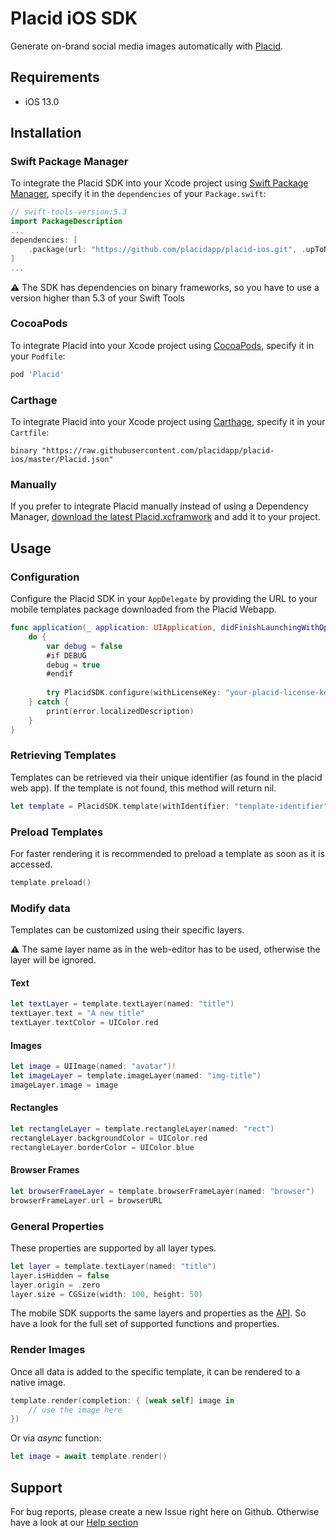 # Placid iOS SDK

Generate on-brand social media images automatically with [Placid](https://placid.app).

## Requirements

- iOS 13.0

## Installation

### Swift Package Manager

To integrate the Placid SDK into your Xcode project using [Swift Package Manager](https://swift.org/package-manager/), specify it in the `dependencies` of your `Package.swift`:

```swift
// swift-tools-version:5.3
import PackageDescription
...
dependencies: [
    .package(url: "https://github.com/placidapp/placid-ios.git", .upToNextMajor(from: "0.0.9"))
]
...
```

:warning: The SDK has dependencies on binary frameworks, so you have to use a version higher than 5.3 of your Swift Tools 

### CocoaPods

To integrate Placid into your Xcode project using [CocoaPods](https://cocoapods.org), specify it in your `Podfile`:

```ruby
pod 'Placid'
```


### Carthage

To integrate Placid into your Xcode project using [Carthage](https://github.com/Carthage/Carthage), specify it in your `Cartfile`:

```ogdl
binary "https://raw.githubusercontent.com/placidapp/placid-ios/master/Placid.json"
```

### Manually

If you prefer to integrate Placid manually instead of using a Dependency Manager, [download the latest Placid.xcframwork](https://github.com/placid/ios-sdk/releases/latest/download/Placid.xcframework.zip) and add it to your project. 

## Usage

### Configuration

Configure the Placid SDK in your `AppDelegate` by providing the URL to your mobile templates package downloaded from the Placid Webapp.


```swift
func application(_ application: UIApplication, didFinishLaunchingWithOptions launchOptions: [UIApplication.LaunchOptionsKey: Any]?) -> Bool {
    do {
	    var debug = false    
	    #if DEBUG
	    debug = true
	    #endif
        
        try PlacidSDK.configure(withLicenseKey: "your-placid-license-key", templateURL: Bundle.main.url(forResource: "templates", withExtension: "placid"), debug: false)
    } catch {
        print(error.localizedDescription)
    }
}
```

### Retrieving Templates

Templates can be retrieved via their unique identifier (as found in the placid web app). If the template is not found, this method will return nil.

```swift
let template = PlacidSDK.template(withIdentifier: "template-identifier")
```

### Preload Templates

For faster rendering it is recommended to preload a template as soon as it is accessed.

```swift
template.preload()
```

### Modify data

Templates can be customized using their specific layers.

:warning: The same layer name as in the web-editor has to be used, otherwise the layer will be ignored. 

#### Text

```swift
let textLayer = template.textLayer(named: "title")
textLayer.text = "A new title"
textLayer.textColor = UIColor.red
```

#### Images

```swift
let image = UIImage(named: "avatar")!
let imageLayer = template.imageLayer(named: "img-title")
imageLayer.image = image
```

#### Rectangles

```swift
let rectangleLayer = template.rectangleLayer(named: "rect")
rectangleLayer.backgroundColor = UIColor.red
rectangleLayer.borderColor = UIColor.blue
```

#### Browser Frames

```swift
let browserFrameLayer = template.browserFrameLayer(named: "browser")
browserFrameLayer.url = browserURL
```

### General Properties

These properties are supported by all layer types.

```swift
let layer = template.textLayer(named: "title")
layer.isHidden = false
layer.origin = .zero
layer.size = CGSize(width: 100, height: 50)
```

The mobile SDK supports the same layers and properties as the [API](https://placid.app/docs/2.0/rest/layers). So have a look for the full set of supported functions and properties.

### Render Images
Once all data is added to the specific template, it can be rendered to a native image.

```swift
template.render(completion: { [weak self] image in
	// use the image here
})
```

Or via *async* function:

```swift
let image = await template.render()
```

## Support

For bug reports, please create a new Issue right here on Github. Otherwise have a look at our [Help section](https://placid.app/help)
